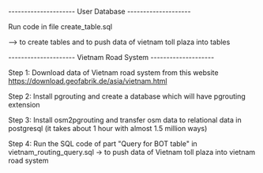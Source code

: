 --------------------- User Database --------------------

Run code in file create_table.sql 

--> to create tables and to push data of vietnam toll plaza into tables 

--------------------- Vietnam Road System --------------------

Step 1: Download data of Vietnam road system from this website https://download.geofabrik.de/asia/vietnam.html

Step 2: Install pgrouting and create a database which will have pgrouting extension

Step 3: Install osm2pgrouting and transfer osm data to relational data in postgresql (it takes about 1 hour with almost 1.5 million ways)

Step 4: Run the SQL code of part "Query for BOT table" in vietnam_routing_query.sql -> to push data of Vietnam toll plaza into vietnam road system